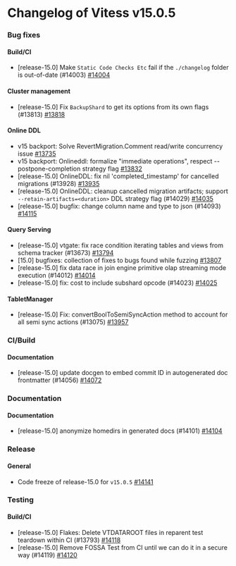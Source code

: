 # Changelog of Vitess v15.0.5

### Bug fixes 
#### Build/CI
 * [release-15.0] Make `Static Code Checks Etc` fail if the `./changelog` folder is out-of-date (#14003) [#14004](https://github.com/vitessio/vitess/pull/14004) 
#### Cluster management
 * [release-15.0] Fix `BackupShard` to get its options from its own flags (#13813) [#13818](https://github.com/vitessio/vitess/pull/13818) 
#### Online DDL
 * v15 backport: Solve RevertMigration.Comment read/write concurrency issue [#13735](https://github.com/vitessio/vitess/pull/13735)
 * v15 backport: Onlineddl: formalize "immediate operations", respect --postpone-completion strategy flag [#13832](https://github.com/vitessio/vitess/pull/13832)
 * [release-15.0] OnlineDDL: fix nil 'completed_timestamp' for cancelled migrations (#13928) [#13935](https://github.com/vitessio/vitess/pull/13935)
 * [release-15.0] OnlineDDL: cleanup cancelled migration artifacts; support `--retain-artifacts=<duration>` DDL strategy flag (#14029) [#14035](https://github.com/vitessio/vitess/pull/14035)
 * [release-15.0] bugfix: change column name and type to json (#14093) [#14115](https://github.com/vitessio/vitess/pull/14115) 
#### Query Serving
 * [release-15.0] vtgate: fix race condition iterating tables and views from schema tracker (#13673) [#13794](https://github.com/vitessio/vitess/pull/13794)
 * [15.0] bugfixes: collection of fixes to bugs found while fuzzing [#13807](https://github.com/vitessio/vitess/pull/13807)
 * [release-15.0] fix data race in join engine primitive olap streaming mode execution (#14012) [#14014](https://github.com/vitessio/vitess/pull/14014)
 * [release-15.0] fix: cost to include subshard opcode (#14023) [#14025](https://github.com/vitessio/vitess/pull/14025) 
#### TabletManager
 * [release-15.0] Fix: convertBoolToSemiSyncAction method to account for all semi sync actions (#13075) [#13957](https://github.com/vitessio/vitess/pull/13957)
### CI/Build 
#### Documentation
 * [release-15.0] update docgen to embed commit ID in autogenerated doc frontmatter (#14056) [#14072](https://github.com/vitessio/vitess/pull/14072)
### Documentation 
#### Documentation
 * [release-15.0] anonymize homedirs in generated docs (#14101) [#14104](https://github.com/vitessio/vitess/pull/14104)
### Release 
#### General
 * Code freeze of release-15.0 for `v15.0.5` [#14141](https://github.com/vitessio/vitess/pull/14141)
### Testing 
#### Build/CI
 * [release-15.0] Flakes: Delete VTDATAROOT files in reparent test teardown within CI (#13793) [#14118](https://github.com/vitessio/vitess/pull/14118)
 * [release-15.0] Remove FOSSA Test from CI until we can do it in a secure way (#14119) [#14120](https://github.com/vitessio/vitess/pull/14120)

